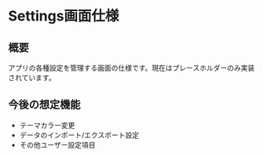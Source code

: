# Settings画面仕様

## 概要
アプリの各種設定を管理する画面の仕様です。現在はプレースホルダーのみ実装されています。

## 今後の想定機能
- テーマカラー変更
- データのインポート/エクスポート設定
- その他ユーザー設定項目

